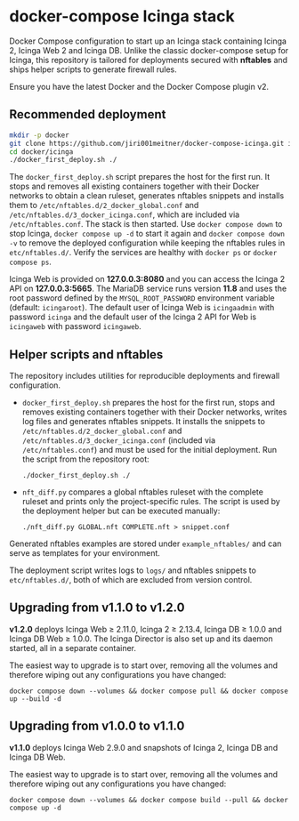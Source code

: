 # docker-compose Icinga stack

Docker Compose configuration to start up an Icinga stack containing
Icinga 2, Icinga Web 2 and Icinga DB. Unlike the classic docker-compose
setup for Icinga, this repository is tailored for deployments secured
with **nftables** and ships helper scripts to generate firewall rules.

Ensure you have the latest Docker and the Docker Compose plugin v2.

## Recommended deployment

```bash
mkdir -p docker
git clone https://github.com/jiri001meitner/docker-compose-icinga.git icinga
cd docker/icinga
./docker_first_deploy.sh ./
```

The `docker_first_deploy.sh` script prepares the host for the first run. It stops
and removes all existing containers together with their Docker networks to obtain a clean
ruleset, generates nftables snippets and installs them to
`/etc/nftables.d/2_docker_global.conf` and `/etc/nftables.d/3_docker_icinga.conf`,
which are included via `/etc/nftables.conf`. The stack is then started. Use
`docker compose down` to stop Icinga, `docker compose up -d` to start it again
and `docker compose down -v` to remove the deployed configuration while keeping
the nftables rules in `etc/nftables.d/`. Verify the services are healthy with
`docker ps` or `docker compose ps`.

Icinga Web is provided on **127.0.0.3:8080** and you can access the Icinga 2 API on **127.0.0.3:5665**.
The MariaDB service runs version **11.8** and uses the root password defined by the
`MYSQL_ROOT_PASSWORD` environment variable (default: `icingaroot`).
The default user of Icinga Web is `icingaadmin` with password `icinga` and
the default user of the Icinga 2 API for Web is `icingaweb` with password `icingaweb`.

## Helper scripts and nftables

The repository includes utilities for reproducible deployments and firewall configuration.

- `docker_first_deploy.sh` prepares the host for the first run, stops and
  removes existing containers together with their Docker networks, writes log
  files and generates
  nftables snippets. It installs the snippets to
  `/etc/nftables.d/2_docker_global.conf` and `/etc/nftables.d/3_docker_icinga.conf`
  (included via `/etc/nftables.conf`) and must be used for the initial
  deployment. Run the script from the repository root:

  ```
  ./docker_first_deploy.sh ./
  ```

- `nft_diff.py` compares a global nftables ruleset with the complete ruleset and
  prints only the project-specific rules. The script is used by the deployment
  helper but can be executed manually:

  ```
  ./nft_diff.py GLOBAL.nft COMPLETE.nft > snippet.conf
  ```

Generated nftables examples are stored under `example_nftables/` and can serve as
templates for your environment.

The deployment script writes logs to `logs/` and nftables snippets to `etc/nftables.d/`,
both of which are excluded from version control.

## Upgrading from v1.1.0 to v1.2.0

**v1.2.0** deploys Icinga Web ≥ 2.11.0, Icinga 2 ≥ 2.13.4, Icinga DB ≥ 1.0.0 and Icinga DB Web ≥ 1.0.0.
The Icinga Director is also set up and its daemon started, all in a separate container.

The easiest way to upgrade is to start over, removing all the volumes and
therefore wiping out any configurations you have changed:

`docker compose down --volumes && docker compose pull && docker compose up --build -d`


## Upgrading from v1.0.0 to v1.1.0

**v1.1.0** deploys Icinga Web 2.9.0 and snapshots of Icinga 2, Icinga DB and Icinga DB Web.

The easiest way to upgrade is to start over, removing all the volumes and
therefore wiping out any configurations you have changed:

`docker compose down --volumes && docker compose build --pull && docker compose up -d`
